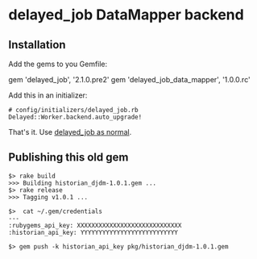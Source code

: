# delayed_job DataMapper backend

## Installation

Add the gems to you Gemfile:

  gem 'delayed_job', '2.1.0.pre2'
  gem 'delayed_job_data_mapper', '1.0.0.rc'

Add this in an initializer:

    # config/initializers/delayed_job.rb
    Delayed::Worker.backend.auto_upgrade!

That's it. Use [delayed_job as normal](http://github.com/collectiveidea/delayed_job).


## Publishing this old gem

```
$> rake build
>>> Building historian_djdm-1.0.1.gem ...
$> rake release
>>> Tagging v1.0.1 ...
```

```
$>  cat ~/.gem/credentials
---
:rubygems_api_key: XXXXXXXXXXXXXXXXXXXXXXXXXXXXX
:historian_api_key: YYYYYYYYYYYYYYYYYYYYYYYYYYY
```

```
$> gem push -k historian_api_key pkg/historian_djdm-1.0.1.gem
```
